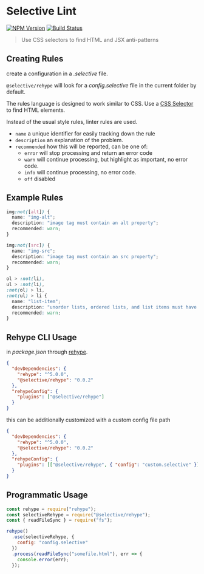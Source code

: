 # Selective Lint

[![NPM Version](https://img.shields.io/npm/v/@selective/rehype.svg)](https://www.npmjs.com/package/@selective/rehype)
[![Build Status](https://travis-ci.org/ChristianMurphy/selective.svg?branch=master)](https://travis-ci.org/ChristianMurphy/selective)

> Use CSS selectors to find HTML and JSX anti-patterns

## Creating Rules

create a configuration in a _.selective_ file.

`@selective/rehype` will look for a _config.selective_ file in the current folder by default.

The rules language is designed to work similar to CSS.
Use a [CSS Selector](https://developer.mozilla.org/en-US/docs/Web/CSS/CSS_Selectors) to find HTML elements.

Instead of the usual style rules, linter rules are used.

* `name` a unique identifier for easily tracking down the rule
* `description` an explanation of the problem.
* `recommended` how this will be reported, can be one of:
  * `error` will stop processing and return an error code
  * `warn` will continue processing, but highlight as important, no error code.
  * `info` will continue processing, no error code.
  * `off` disabled

## Example Rules

```css
img:not([alt]) {
  name: "img-alt";
  description: "image tag must contain an alt property";
  recommended: warn;
}

img:not([src]) {
  name: "img-src";
  description: "image tag must contain an src property";
  recommended: warn;
}

ol > :not(li),
ul > :not(li),
:not(ol) > li,
:not(ul) > li {
  name: "list-item";
  description: "unorder lists, ordered lists, and list items must have a direction relationship";
  recommended: warn;
}
```

## Rehype CLI Usage

in _package.json_ through [rehype](https://github.com/rehypejs/rehype).

```json
{
  "devDependencies": {
    "rehype": "^5.0.0",
    "@selective/rehype": "0.0.2"
  },
  "rehypeConfig": {
    "plugins": ["@selective/rehype"]
  }
}
```

this can be additionally customized with a custom config file path

```json
{
  "devDependencies": {
    "rehype": "^5.0.0",
    "@selective/rehype": "0.0.2"
  },
  "rehypeConfig": {
    "plugins": [["@selective/rehype", { "config": "custom.selective" }]]
  }
}
```

## Programmatic Usage

<!-- eslint-disable no-console -->

```javascript
const rehype = require("rehype");
const selectiveRehype = require("@selective/rehype");
const { readFileSync } = require("fs");

rehype()
  .use(selectiveRehype, {
    config: "config.selective"
  })
  .process(readFileSync("somefile.html"), err => {
    console.error(err);
  });
```
